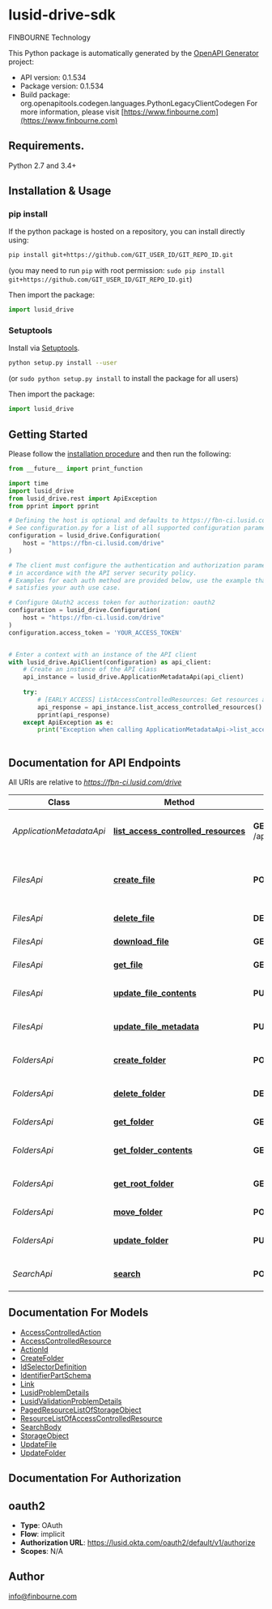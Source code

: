 # lusid-drive-sdk
FINBOURNE Technology

This Python package is automatically generated by the [OpenAPI Generator](https://openapi-generator.tech) project:

- API version: 0.1.534
- Package version: 0.1.534
- Build package: org.openapitools.codegen.languages.PythonLegacyClientCodegen
For more information, please visit [https://www.finbourne.com](https://www.finbourne.com)

## Requirements.

Python 2.7 and 3.4+

## Installation & Usage
### pip install

If the python package is hosted on a repository, you can install directly using:

```sh
pip install git+https://github.com/GIT_USER_ID/GIT_REPO_ID.git
```
(you may need to run `pip` with root permission: `sudo pip install git+https://github.com/GIT_USER_ID/GIT_REPO_ID.git`)

Then import the package:
```python
import lusid_drive
```

### Setuptools

Install via [Setuptools](http://pypi.python.org/pypi/setuptools).

```sh
python setup.py install --user
```
(or `sudo python setup.py install` to install the package for all users)

Then import the package:
```python
import lusid_drive
```

## Getting Started

Please follow the [installation procedure](#installation--usage) and then run the following:

```python
from __future__ import print_function

import time
import lusid_drive
from lusid_drive.rest import ApiException
from pprint import pprint

# Defining the host is optional and defaults to https://fbn-ci.lusid.com/drive
# See configuration.py for a list of all supported configuration parameters.
configuration = lusid_drive.Configuration(
    host = "https://fbn-ci.lusid.com/drive"
)

# The client must configure the authentication and authorization parameters
# in accordance with the API server security policy.
# Examples for each auth method are provided below, use the example that
# satisfies your auth use case.

# Configure OAuth2 access token for authorization: oauth2
configuration = lusid_drive.Configuration(
    host = "https://fbn-ci.lusid.com/drive"
)
configuration.access_token = 'YOUR_ACCESS_TOKEN'


# Enter a context with an instance of the API client
with lusid_drive.ApiClient(configuration) as api_client:
    # Create an instance of the API class
    api_instance = lusid_drive.ApplicationMetadataApi(api_client)
    
    try:
        # [EARLY ACCESS] ListAccessControlledResources: Get resources available for access control
        api_response = api_instance.list_access_controlled_resources()
        pprint(api_response)
    except ApiException as e:
        print("Exception when calling ApplicationMetadataApi->list_access_controlled_resources: %s\n" % e)
    
```

## Documentation for API Endpoints

All URIs are relative to *https://fbn-ci.lusid.com/drive*

Class | Method | HTTP request | Description
------------ | ------------- | ------------- | -------------
*ApplicationMetadataApi* | [**list_access_controlled_resources**](docs/ApplicationMetadataApi.md#list_access_controlled_resources) | **GET** /api/metadata/access/resources | [EARLY ACCESS] ListAccessControlledResources: Get resources available for access control
*FilesApi* | [**create_file**](docs/FilesApi.md#create_file) | **POST** /api/files | [EARLY ACCESS] CreateFile: Uploads a file to Lusid Drive. If using an SDK, consider using the UploadAsStreamAsync function for larger files instead.
*FilesApi* | [**delete_file**](docs/FilesApi.md#delete_file) | **DELETE** /api/files/{id} | [EARLY ACCESS] DeleteFile: Deletes a file from Drive.
*FilesApi* | [**download_file**](docs/FilesApi.md#download_file) | **GET** /api/files/{id}/contents | [EARLY ACCESS] DownloadFile: Download the file from Drive.
*FilesApi* | [**get_file**](docs/FilesApi.md#get_file) | **GET** /api/files/{id} | [EARLY ACCESS] GetFile: Get a file stored in Drive.
*FilesApi* | [**update_file_contents**](docs/FilesApi.md#update_file_contents) | **PUT** /api/files/{id}/contents | [EARLY ACCESS] UpdateFileContents: Updates contents of a file in Drive.
*FilesApi* | [**update_file_metadata**](docs/FilesApi.md#update_file_metadata) | **PUT** /api/files/{id} | [EARLY ACCESS] UpdateFileMetadata: Updates metadata for a file in Drive.
*FoldersApi* | [**create_folder**](docs/FoldersApi.md#create_folder) | **POST** /api/folders | [EARLY ACCESS] CreateFolder: Create a new folder in LUSID Drive
*FoldersApi* | [**delete_folder**](docs/FoldersApi.md#delete_folder) | **DELETE** /api/folders/{id} | [EARLY ACCESS] DeleteFolder: Delete a specified folder and all subfolders
*FoldersApi* | [**get_folder**](docs/FoldersApi.md#get_folder) | **GET** /api/folders/{id} | [EARLY ACCESS] GetFolder: Get metadata of folder
*FoldersApi* | [**get_folder_contents**](docs/FoldersApi.md#get_folder_contents) | **GET** /api/folders/{id}/contents | [EARLY ACCESS] GetFolderContents: List contents of a folder
*FoldersApi* | [**get_root_folder**](docs/FoldersApi.md#get_root_folder) | **GET** /api/folders | [EARLY ACCESS] GetRootFolder: List contents of root folder
*FoldersApi* | [**move_folder**](docs/FoldersApi.md#move_folder) | **POST** /api/folders/{id} | [EARLY ACCESS] MoveFolder: Move files to specified folder
*FoldersApi* | [**update_folder**](docs/FoldersApi.md#update_folder) | **PUT** /api/folders/{id} | [EARLY ACCESS] UpdateFolder: Update an existing folder&#39;s name, path
*SearchApi* | [**search**](docs/SearchApi.md#search) | **POST** /api/search | [EARLY ACCESS] Search: Search for a file or folder with a given name and path


## Documentation For Models

 - [AccessControlledAction](docs/AccessControlledAction.md)
 - [AccessControlledResource](docs/AccessControlledResource.md)
 - [ActionId](docs/ActionId.md)
 - [CreateFolder](docs/CreateFolder.md)
 - [IdSelectorDefinition](docs/IdSelectorDefinition.md)
 - [IdentifierPartSchema](docs/IdentifierPartSchema.md)
 - [Link](docs/Link.md)
 - [LusidProblemDetails](docs/LusidProblemDetails.md)
 - [LusidValidationProblemDetails](docs/LusidValidationProblemDetails.md)
 - [PagedResourceListOfStorageObject](docs/PagedResourceListOfStorageObject.md)
 - [ResourceListOfAccessControlledResource](docs/ResourceListOfAccessControlledResource.md)
 - [SearchBody](docs/SearchBody.md)
 - [StorageObject](docs/StorageObject.md)
 - [UpdateFile](docs/UpdateFile.md)
 - [UpdateFolder](docs/UpdateFolder.md)


## Documentation For Authorization


## oauth2

- **Type**: OAuth
- **Flow**: implicit
- **Authorization URL**: https://lusid.okta.com/oauth2/default/v1/authorize
- **Scopes**: N/A


## Author

info@finbourne.com


